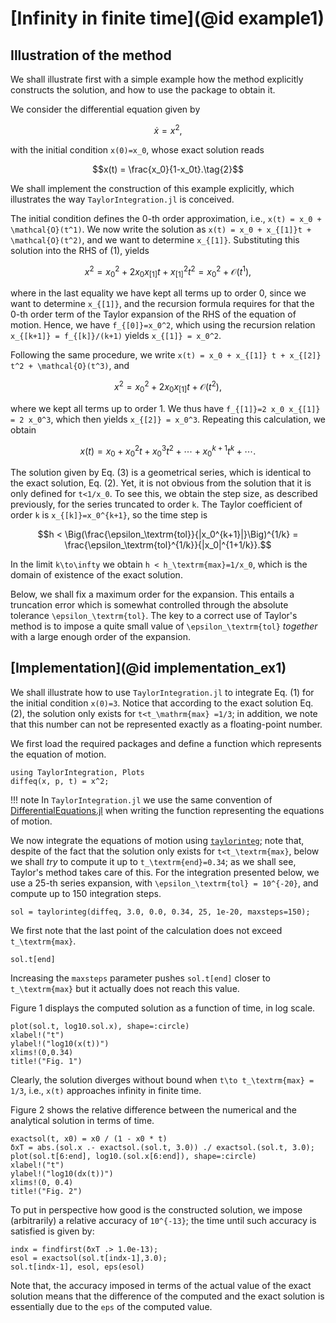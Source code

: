 # [Infinity in finite time](@id example1)


## Illustration of the method

We shall illustrate first with a simple example how the method
explicitly constructs the solution, and how to use the package
to obtain it.

We consider the differential equation given by
```math
\dot{x} = x^2,\tag{1}
```
with the initial condition ``x(0)=x_0``, whose exact solution reads
```math
x(t) = \frac{x_0}{1-x_0t}.\tag{2}
```
We shall implement the construction of this example explicitly, which
illustrates the way `TaylorIntegration.jl` is conceived.

The initial condition defines the 0-th order approximation, i.e.,
``x(t) = x_0 + \mathcal{O}(t^1)``. We now write the solution as
``x(t) = x_0 + x_{[1]}t + \mathcal{O}(t^2)``, and we want to determine
``x_{[1]}``. Substituting this solution into the RHS of (1),
yields
```math
x^2 = x_0^2 + 2 x_0 x_{[1]} t + x_{[1]}^2 t^2 =
 x_0^2 + \mathcal{O}(t^1),
```
where in the last equality we have kept all terms up to order 0, since we want
to determine ``x_{[1]}``, and the recursion formula requires for that the 0-th
order term of the Taylor expansion of the RHS of the equation of motion.
Hence, we have ``f_{[0]}=x_0^2``, which using the recursion relation
``x_{[k+1]} = f_{[k]}/(k+1)`` yields ``x_{[1]} = x_0^2``.

Following the same procedure, we write
``x(t) = x_0 + x_{[1]} t + x_{[2]} t^2 + \mathcal{O}(t^3)``, and
```math
x^2 = x_0^2 + 2 x_0 x_{[1]} t + \mathcal{O}(t^2),
```
where we kept all terms up to order 1. We thus have
``f_{[1]}=2 x_0 x_{[1]} = 2 x_0^3``, which then yields ``x_{[2]} = x_0^3``.
Repeating this calculation, we obtain
```math
x(t) = x_0 + x_0^2 t + x_0^3 t^2 + \cdots + x_0^{k+1} t^k + \cdots.\tag{3}
```

The solution given by Eq. (3) is a geometrical
series, which is identical to the exact solution, Eq. (2).
Yet, it is not obvious from the solution that it is only defined
for ``t<1/x_0``. To see this, we obtain the step size, as described
previously, for the series truncated to order ``k``.
The Taylor coefficient of order ``k`` is ``x_{[k]}=x_0^{k+1}``,
so the time step is
```math
h < \Big(\frac{\epsilon_\textrm{tol}}{|x_0^{k+1}|}\Big)^{1/k} =
\frac{\epsilon_\textrm{tol}^{1/k}}{|x_0|^{1+1/k}}.
```

In the limit ``k\to\infty`` we obtain ``h < h_\textrm{max}=1/x_0``,
which is the domain of existence of the exact solution.

Below, we shall fix a maximum order for the expansion. This entails
a truncation error which is somewhat controlled through the
absolute tolerance ``\epsilon_\textrm{tol}``. The key to a correct
use of Taylor's method is to impose a quite small value of
``\epsilon_\textrm{tol}`` *together* with a large enough order
of the expansion.


## [Implementation](@id implementation_ex1)

We shall illustrate how to use `TaylorIntegration.jl` to integrate
Eq. (1) for the initial condition ``x(0)=3``. Notice
that according to the exact solution Eq. (2), the solution
only exists for ``t<t_\mathrm{max} =1/3``; in addition, we note that
this number can not be represented exactly as a floating-point number.

We first load the required packages and define a function which
represents the equation of motion.

```@example example1
using TaylorIntegration, Plots
diffeq(x, p, t) = x^2;
```

!!! note
    In `TaylorIntegration.jl` we use the same convention of
    [DifferentialEquations.jl](http://docs.juliadiffeq.org/stable/tutorials/ode_example.html) when writing the function representing the equations
    of motion.

We now integrate the equations of motion using [`taylorinteg`](@ref);
note that, despite of the fact that the solution only exists for ``t<t_\textrm{max}``,
below we shall *try* to compute it up to ``t_\textrm{end}=0.34``; as we shall
see, Taylor's method takes care of this. For
the integration presented below, we use a 25-th series expansion, with
``\epsilon_\textrm{tol} = 10^{-20}``, and compute up to 150
integration steps.

```@example example1
sol = taylorinteg(diffeq, 3.0, 0.0, 0.34, 25, 1e-20, maxsteps=150);
```

We first note that the last point of the
calculation does not exceed ``t_\textrm{max}``.
```@example example1
sol.t[end]
```
Increasing the `maxsteps` parameter pushes `sol.t[end]` closer to ``t_\textrm{max}``
but it actually does not reach this value.

Figure 1 displays the computed solution as a function of
time, in log scale.
```@example example1
plot(sol.t, log10.sol.x), shape=:circle)
xlabel!("t")
ylabel!("log10(x(t))")
xlims!(0,0.34)
title!("Fig. 1")
```

Clearly, the solution diverges without bound when
``t\to t_\textrm{max} = 1/3``, i.e., ``x(t)`` approaches infinity in
finite time.

Figure 2 shows the relative difference between the numerical
and the analytical solution in terms of time.

```@example example1
exactsol(t, x0) = x0 / (1 - x0 * t)
δxT = abs.(sol.x .- exactsol.(sol.t, 3.0)) ./ exactsol.(sol.t, 3.0);
plot(sol.t[6:end], log10.(sol.x[6:end]), shape=:circle)
xlabel!("t")
ylabel!("log10(dx(t))")
xlims!(0, 0.4)
title!("Fig. 2")
```

To put in perspective how good is the constructed solution, we
impose (arbitrarily) a relative accuracy of ``10^{-13}``; the time until
such accuracy is satisfied is given by:
```@example example1
indx = findfirst(δxT .> 1.0e-13);
esol = exactsol(sol.t[indx-1],3.0);
sol.t[indx-1], esol, eps(esol)
```
Note that, the accuracy imposed in terms of the actual value
of the exact solution means that the difference of the computed
and the exact solution is essentially due to the `eps` of the
computed value.

